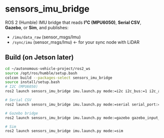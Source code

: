 # sensors_imu_bridge

ROS 2 (Humble) IMU bridge that reads **I²C (MPU6050)**, **Serial CSV**, **Gazebo**, or **Sim**, and publishes:
- `/imu/data_raw` (sensor_msgs/Imu)
- `/sync/imu` (sensor_msgs/Imu)  ← for your sync node with LiDAR

## Build (on Jetson later)
```bash
cd ~/autonomous-vehicle-project/ros2_ws
source /opt/ros/humble/setup.bash
colcon build --packages-select sensors_imu_bridge
source install/setup.bash
# I2C (MPU6050)
ros2 launch sensors_imu_bridge imu.launch.py mode:=i2c i2c_bus:=1 i2c_address:=104

# Serial CSV
ros2 launch sensors_imu_bridge imu.launch.py mode:=serial serial_port:=/dev/ttyUSB0 serial_baud:=115200

# Gazebo bridge
ros2 launch sensors_imu_bridge imu.launch.py mode:=gazebo gazebo_input_topic:=/imu

# Sim
ros2 launch sensors_imu_bridge imu.launch.py mode:=sim
